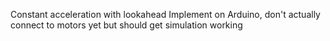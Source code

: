 Constant acceleration with lookahead
Implement on Arduino, don't actually connect to motors yet but should get simulation working
